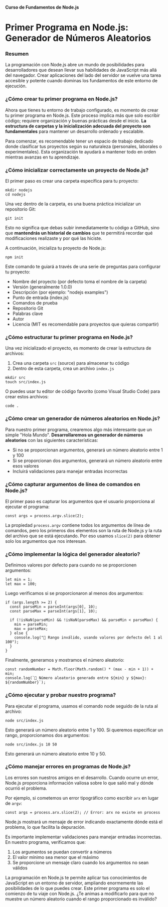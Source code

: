 **Curso de Fundamentos de Node.js**
# Primer Programa en Node.js: Generador de Números Aleatorios

### Resumen

La programación con Node.js abre un mundo de posibilidades para desarrolladores que desean llevar sus habilidades de JavaScript más allá del navegador. Crear aplicaciones del lado del servidor se vuelve una tarea accesible y potente cuando dominas los fundamentos de este entorno de ejecución.

### ¿Cómo crear tu primer programa en Node.js?
Ahora que tienes tu entorno de trabajo configurado, es momento de crear tu primer programa en Node.js. Este proceso implica más que solo escribir código; requiere organización y buenas prácticas desde el inicio. **La estructura de carpetas y la inicialización adecuada del proyecto son fundamentales** para mantener un desarrollo ordenado y escalable.

Para comenzar, es recomendable tener un espacio de trabajo dedicado donde clasificar tus proyectos según su naturaleza (personales, laborales o experimentales). Esta organización te ayudará a mantener todo en orden mientras avanzas en tu aprendizaje.

### ¿Cómo inicializar correctamente un proyecto de Node.js?
El primer paso es crear una carpeta específica para tu proyecto:
```
mkdir nodejs
cd nodejs
```
Una vez dentro de la carpeta, es una buena práctica inicializar un repositorio Git:
```
git init
```
Esto no significa que debas subir inmediatamente tu código a GitHub, sino que **mantendrás un historial de cambios** que te permitirá recordar qué modificaciones realizaste y por qué las hiciste.

A continuación, inicializa tu proyecto de Node.js:
```
npm init
```
Este comando te guiará a través de una serie de preguntas para configurar tu proyecto:
* Nombre del proyecto (por defecto toma el nombre de la carpeta)
* Versión (generalmente 1.0.0)
* Descripción (por ejemplo: "nodejs examples")
* Punto de entrada (index.js)
* Comandos de prueba
* Repositorio Git
* Palabras clave
* Autor
* Licencia (MIT es recomendable para proyectos que quieras compartir)

### ¿Cómo estructurar tu primer programa en Node.js?
Una vez inicializado el proyecto, es momento de crear la estructura de archivos:

1. Crea una carpeta `src` (source) para almacenar tu código
2. Dentro de esta carpeta, crea un archivo `index.js`
```
mkdir src
touch src/index.js
```
O puedes usar tu editor de código favorito (como Visual Studio Code) para crear estos archivos:
```
code .
```

### ¿Cómo crear un generador de números aleatorios en Node.js?
Para nuestro primer programa, crearemos algo más interesante que un simple "Hola Mundo". **Desarrollaremos un generador de números aleatorios** con las siguientes características:

* Si no se proporcionan argumentos, generará un número aleatorio entre 1 y 100
* Si se proporcionan dos argumentos, generará un número aleatorio entre esos valores
* Incluirá validaciones para manejar entradas incorrectas

### ¿Cómo capturar argumentos de línea de comandos en Node.js?
El primer paso es capturar los argumentos que el usuario proporciona al ejecutar el programa:
```
const args = process.argv.slice(2);
```
La propiedad `process.argv` contiene todos los argumentos de línea de comandos, pero los primeros dos elementos son la ruta de Node.js y la ruta del archivo que se está ejecutando. Por eso usamos `slice(2)` para obtener solo los argumentos que nos interesan.

### ¿Cómo implementar la lógica del generador aleatorio?
Definimos valores por defecto para cuando no se proporcionen argumentos:
```
let min = 1;
let max = 100;
```
Luego verificamos si se proporcionaron al menos dos argumentos:
```
if (args.length >= 2) {
  const parseMin = parseInt(args[0], 10);
  const parseMax = parseInt(args[1], 10);
  
  if (!isNaN(parseMin) && !isNaN(parseMax) && parseMin < parseMax) {
    min = parseMin;
    max = parseMax;
  } else {
    console.log("🚫 Rango inválido, usando valores por defecto del 1 al 100");
  }
}
```
Finalmente, generamos y mostramos el número aleatorio:
```
const randomNumber = Math.floor(Math.random() * (max - min + 1)) + min;
console.log(`🎲 Número aleatorio generado entre ${min} y ${max}: ${randomNumber}`);
```

### ¿Cómo ejecutar y probar nuestro programa?
Para ejecutar el programa, usamos el comando node seguido de la ruta al archivo:
```
node src/index.js
```
Esto generará un número aleatorio entre 1 y 100. Si queremos especificar un rango, proporcionamos dos argumentos:
```
node src/index.js 10 50
```
Esto generará un número aleatorio entre 10 y 50.

### ¿Cómo manejar errores en programas de Node.js?
Los errores son nuestros amigos en el desarrollo. Cuando ocurre un error, Node.js proporciona información valiosa sobre lo que salió mal y dónde ocurrió el problema.

Por ejemplo, si cometemos un error tipográfico como escribir `arx` en lugar de `argv`:
```
const args = process.arx.slice(2); // Error: arx no existe en process
```
Node.js mostrará un mensaje de error indicando exactamente dónde está el problema, lo que facilita la depuración.

Es importante implementar validaciones para manejar entradas incorrectas. En nuestro programa, verificamos que:

1. Los argumentos se puedan convertir a números
2. El valor mínimo sea menor que el máximo
3. Se proporcione un mensaje claro cuando los argumentos no sean válidos

La programación en Node.js te permite aplicar tus conocimientos de JavaScript en un entorno de servidor, ampliando enormemente las posibilidades de lo que puedes crear. Este primer programa es solo el comienzo de tu viaje con Node.js. ¿Te animas a modificarlo para que no muestre un número aleatorio cuando el rango proporcionado es inválido?